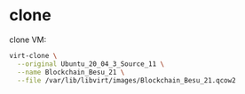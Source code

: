 # clone

clone VM:
```bash
virt-clone \
  --original Ubuntu_20_04_3_Source_11 \
  --name Blockchain_Besu_21 \
  --file /var/lib/libvirt/images/Blockchain_Besu_21.qcow2
```

